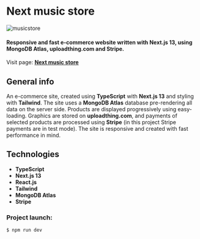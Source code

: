 # Next music store

![musicstore](https://github.com/GrzegorzWirtek/next-music-store/assets/83970189/c65a137f-1aa9-427b-8f22-e533f30c7c01)

#### Responsive and fast e-commerce website written with **Next.js 13**, using **MongoDB Atlas**, **uploadthing.com** and **Stripe**.

Visit page: **[Next music store](https://next-music-store.vercel.app/)**

## General info

An e-commerce site, created using **TypeScript** with **Next.js 13** and styling with **Tailwind**. The site uses a **MongoDB Atlas** database pre-rendering all data on the server side. Products are displayed progressively using easy-loading. Graphics are stored on **uploadthing.com**, and payments of selected products are processed using **Stripe** (in this project Stripe payments are in test mode). The site is responsive and created with fast performance in mind.

## Technologies

- **TypeScript**
- **Next.js 13**
- **React.js**
- **Tailwind**
- **MongoDB Atlas**
- **Stripe**

### Project launch:

```
$ npm run dev
```
